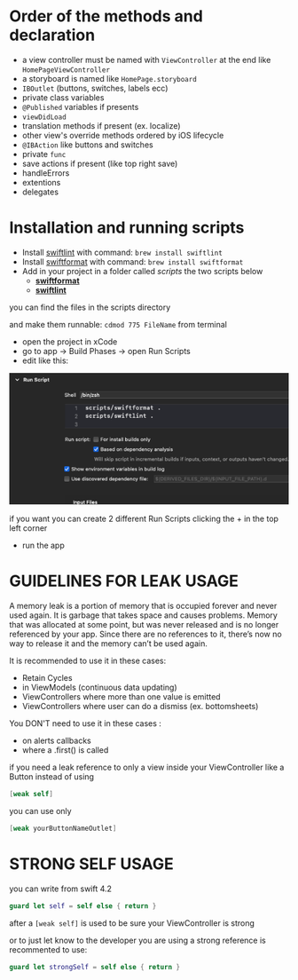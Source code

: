 # Order of the methods and declaration

- a view controller must be named with `ViewController` at the end like `HomePageViewController`
- a storyboard is named like `HomePage.storyboard`
- `IBOutlet` (buttons, switches, labels ecc)
- private class variables
- `@Published` variables if presents
- `viewDidLoad`
- translation methods if present (ex. localize)
- other view's override methods ordered by iOS lifecycle
- `@IBAction` like buttons and switches
- private `func`
- save actions if present (like top right save)
- handleErrors
- extentions
- delegates

# Installation and running scripts

- Install [swiftlint](https://github.com/realm/SwiftLint) with command: `brew install swiftlint`
- Install [swiftformat](https://github.com/nicklockwood/SwiftFormat) with command: `brew install swiftformat `
- Add in your project in a folder called _scripts_ the two scripts below
  - [**swiftformat**](https://gist.github.com/GabM3/c0b7c991b80360254c334c16a3a96b65)
  - [**swiftlint**](https://gist.github.com/GabM3/762d141302d7c521093aa3c683f908de)

you can find the files in the scripts directory

and make them runnable: `cdmod 775 FileName` from terminal

- open the project in xCode
- go to app -> Build Phases -> open Run Scripts
- edit like this:

![Image of settings in xCode](scripts_screenshot.png)

if you want you can create 2 different Run Scripts clicking the + in the top left corner

- run the app

#

# GUIDELINES FOR LEAK USAGE

A memory leak is a portion of memory that is occupied forever and never used again.
It is garbage that takes space and causes problems.
Memory that was allocated at some point, but was never released and is no longer referenced by your app.
Since there are no references to it, there’s now no way to release it and the memory can’t be used again.

It is recommended to use it in these cases:

- Retain Cycles
- in ViewModels (continuous data updating)
- ViewControllers where more than one value is emitted
- ViewControllers where user can do a dismiss (ex. bottomsheets)

You DON'T need to use it in these cases :

- on alerts callbacks
- where a .first() is called

if you need a leak reference to only a view inside your ViewController like a Button instead of using

```swift
[weak self]
```

you can use only

```swift
[weak yourButtonNameOutlet]
```

# STRONG SELF USAGE

you can write from swift 4.2

```swift
guard let self = self else { return }
```

after a `[weak self]` is used to be sure your ViewController is strong

or to just let know to the developer you are using a strong reference is recommented to use:

```swift
guard let strongSelf = self else { return }
```
